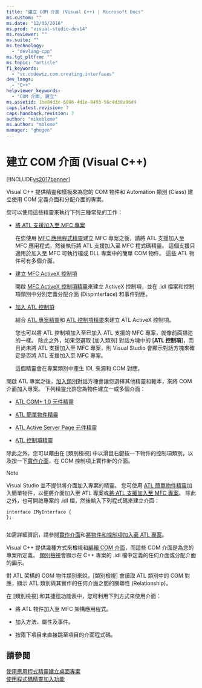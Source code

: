 ```yaml
---
title: "建立 COM 介面 (Visual C++) | Microsoft Docs"
ms.custom: ""
ms.date: "12/05/2016"
ms.prod: "visual-studio-dev14"
ms.reviewer: ""
ms.suite: ""
ms.technology: 
  - "devlang-cpp"
ms.tgt_pltfrm: ""
ms.topic: "article"
f1_keywords: 
  - "vc.codewiz.com.creating.interfaces"
dev_langs: 
  - "C++"
helpviewer_keywords: 
  - "COM 介面, 建立"
ms.assetid: 1be84d3c-6886-4d1e-8493-56c4d38a96d4
caps.latest.revision: 7
caps.handback.revision: 7
author: "mikeblome"
ms.author: "mblome"
manager: "ghogen"
---
```

# 建立 COM 介面 (Visual C++)
[!INCLUDE[vs2017banner](../assembler/inline/includes/vs2017banner.md)]

Visual C\+\+ 提供精靈和樣板來為您的 COM 物件和 Automation 類別 \(Class\) 建立使用 COM 定義介面和分配介面的專案。  
  
 您可以使用這些精靈來執行下列三種常見的工作：  
  
-   [將 ATL 支援加入至 MFC 專案](../mfc/reference/adding-atl-support-to-your-mfc-project.md)  
  
     在您使用 [MFC 應用程式精靈](../mfc/reference/mfc-application-wizard.md)建立 MFC 專案之後，請將 ATL 支援加入至 MFC 應用程式，然後執行將 ATL 支援加入至 MFC 程式碼精靈。  這個支援只適用於加入至 MFC 可執行檔或 DLL 專案中的簡單 COM 物件。  這些 ATL 物件可有多個介面。  
  
-   [建立 MFC ActiveX 控制項](../mfc/reference/creating-an-mfc-activex-control.md)  
  
     開啟 [MFC ActiveX 控制項精靈](../mfc/reference/mfc-activex-control-wizard.md)來建立 ActiveX 控制項，並在 .idl 檔案和控制項類別中分別定義分配介面 \(Dispinterface\) 和事件對應。  
  
-   [加入 ATL 控制項](../atl/reference/adding-an-atl-control.md)  
  
     結合 [ATL 專案精靈](../atl/reference/atl-project-wizard.md)和 [ATL 控制項精靈](../atl/reference/atl-control-wizard.md)來建立 ATL ActiveX 控制項。  
  
     您也可以將 ATL 控制項加入至已加入 ATL 支援的 MFC 專案，就像前面描述的一樣。  除此之外，如果您選取 \[加入類別\] 對話方塊中的 \[**ATL 控制項**\]，而且尚未將 ATL 支援加入至 MFC 專案，則 Visual Studio 會顯示對話方塊來確定是否將 ATL 支援加入至 MFC 專案。  
  
     這個精靈會在專案類別中產生 IDL 來源和 COM 對應。  
  
 開啟 ATL 專案之後，[加入類別](../ide/add-class-dialog-box.md)對話方塊會讓您選擇其他精靈和範本，來將 COM 介面加入專案。  下列精靈允許您為物件建立一或多個介面：  
  
-   [ATL COM\+ 1.0 元件精靈](../atl/reference/atl-com-plus-1-0-component-wizard.md)  
  
-   [ATL 簡單物件精靈](../atl/reference/atl-simple-object-wizard.md)  
  
-   [ATL Active Server Page 元件精靈](../atl/reference/atl-active-server-page-component-wizard.md)  
  
-   [ATL 控制項精靈](../atl/reference/atl-control-wizard.md)  
  
 除此之外，您可以藉由在 \[類別檢視\] 中以滑鼠右鍵按一下物件的控制項類別，以及按一下[實作介面](../ide/implement-interface-wizard.md)，在 COM 控制項上實作新的介面。  
  
> [!NOTE]
>  Visual Studio 並不提供將介面加入專案的精靈。  您可使用 [ATL 簡單物件精靈](../atl/reference/atl-simple-object-wizard.md)加入簡單物件，以便將介面加入至 ATL 專案或[將 ATL 支援加入至 MFC 專案](../mfc/reference/adding-atl-support-to-your-mfc-project.md)。  除此之外，也可開啟專案的 .idl 檔，然後輸入下列程式碼來建立介面：  
  
```  
interface IMyInterface {  
};  
  
```  
  
 如需詳細資訊，請參閱[實作介面](../ide/implementing-an-interface-visual-cpp.md)和[將物件和控制項加入至 ATL 專案](../atl/reference/adding-objects-and-controls-to-an-atl-project.md)。  
  
 Visual C\+\+ 提供幾種方式來檢視和[編輯 COM 介面](../ide/editing-a-com-interface.md)，而這些 COM 介面是為您的專案所定義。  [類別檢視](http://msdn.microsoft.com/zh-tw/8d7430a9-3e33-454c-a9e1-a85e3d2db925)會顯示在 C\+\+ 專案的 .idl 檔中定義的任何介面或分配介面的圖示。  
  
 對 ATL 架構的 COM 物件類別來說，\[類別檢視\] 會讀取 ATL 類別中的 COM 對應，顯示 ATL 類別與其實作的任何介面之間的關聯性 \(Relationship\)。  
  
 在 \[類別檢視\] 和其捷徑功能表中，您可利用下列方式來使用介面：  
  
-   將 ATL 物件加入至 MFC 架構應用程式。  
  
-   加入方法、屬性及事件。  
  
-   按兩下項目來直接跳至項目的介面程式碼。  
  
## 請參閱  
 [使用應用程式精靈建立桌面專案](../ide/creating-desktop-projects-by-using-application-wizards.md)   
 [使用程式碼精靈加入功能](../ide/adding-functionality-with-code-wizards-cpp.md)